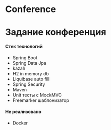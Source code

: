 # Conference
# Задание конференция
#### Стек технологий
 - Spring Boot
 - Spring Data Jpa
 - kazah
 - H2 in memory db
 - Liquibase auto fill
 - Spring Security
 - Maven
 - Unit тесты с MockMVC
 - Freemarker шаблонизатор

#### Не реализовано 
 - Docker
